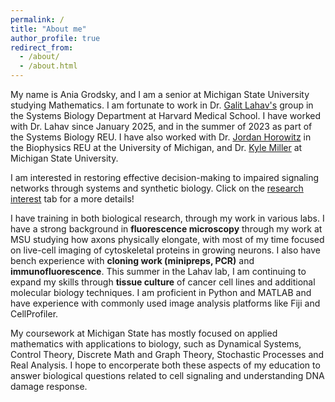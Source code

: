 ```yaml
---
permalink: /
title: "About me"
author_profile: true
redirect_from: 
  - /about/
  - /about.html
---
```

My name is Ania Grodsky, and I am a senior at Michigan State University studying Mathematics. I am fortunate to work in Dr. [Galit Lahav's](https://sysbio.med.harvard.edu/galit-lahav) group in the Systems Biology Department at Harvard Medical School. I have worked with Dr. Lahav since January 2025, and in the summer of 2023 as part of the Systems Biology REU. I have also worked with Dr. [Jordan Horowitz](https://sites.lsa.umich.edu/horowitz-lab/) in the Biophysics REU at the University of Michigan, and Dr. [Kyle Miller](https://www.kyle-miller.org/SATlab.html) at Michigan State University.

I am interested in restoring effective decision-making to impaired signaling networks through systems and synthetic biology. Click on the [research interest](http://ania1661.github.io) tab for a more details!

I have training in both biological research, through my work in various labs. I have a strong background in **fluorescence microscopy** through my work at MSU studying how axons physically elongate, with most of my time focused on live-cell imaging of cytoskeletal proteins in growing neurons. I also have bench experience with **cloning work (minipreps, PCR)** and **immunofluorescence**. This summer in the Lahav lab, I am continuing to expand my skills through **tissue culture** of cancer cell lines and additional molecular biology techniques. I am proficient in Python and MATLAB and have experience with commonly used image analysis platforms like Fiji and CellProfiler.

My coursework at Michigan State has mostly focused on applied mathematics with applications to biology, such as Dynamical Systems, Control Theory, Discrete Math and Graph Theory, Stochastic Processes and Real Analysis. I hope to encorperate both these aspects of my education to answer biological questions related to cell signaling and understanding DNA damage response.

